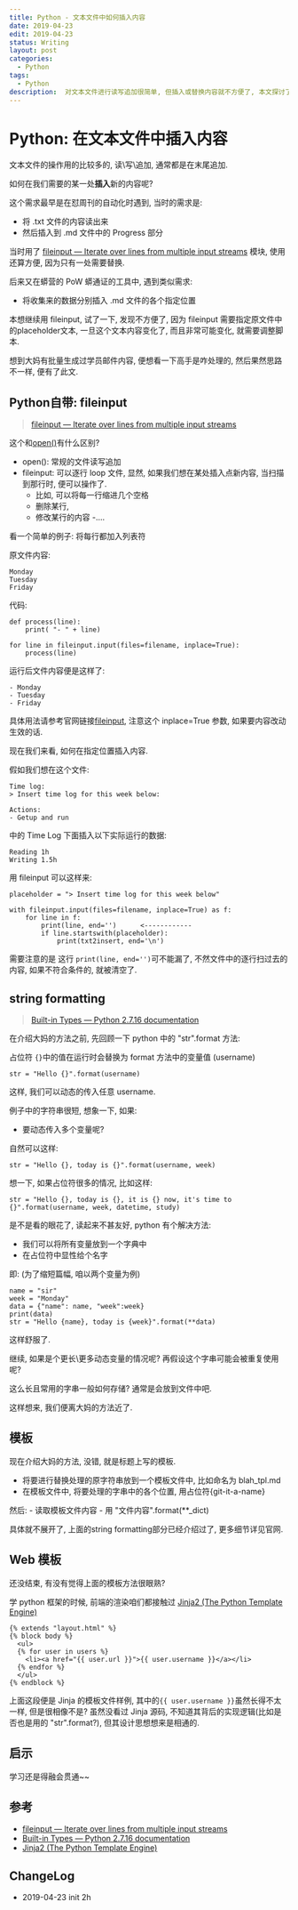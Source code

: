 ```yaml
---
title: Python - 文本文件中如何插入内容
date: 2019-04-23
edit: 2019-04-23
status: Writing
layout: post
categories:
  - Python
tags:
  - Python
description:  对文本文件进行读写追加很简单, 但插入或替换内容就不方便了, 本文探讨了几种方法.
---
```


# Python: 在文本文件中插入内容

文本文件的操作用的比较多的, 读\写\追加, 通常都是在末尾追加.

如何在我们需要的某一处**插入**新的内容呢? 

这个需求最早是在怼周刊的自动化时遇到, 当时的需求是:

- 将 .txt 文件的内容读出来
- 然后插入到 .md 文件中的 Progress 部分

当时用了 [fileinput — Iterate over lines from multiple input streams](https://docs.python.org/2/library/fileinput.html) 模块, 使用还算方便, 因为只有一处需要替换.

后来又在蟒营的 PoW 蟒通证的工具中, 遇到类似需求:

- 将收集来的数据分别插入 .md 文件的各个指定位置

本想继续用 fileinput, 试了一下, 发现不方便了, 因为 fileinput 需要指定原文件中的placeholder文本, 一旦这个文本内容变化了, 而且非常可能变化, 就需要调整脚本.

想到大妈有批量生成过学员邮件内容, 便想看一下高手是咋处理的, 然后果然思路不一样, 便有了此文.

## Python自带: fileinput

> [fileinput — Iterate over lines from multiple input streams](https://docs.python.org/2/library/fileinput.html)

这个和[open()](https://docs.python.org/2/library/functions.html#open)有什么区别?

- open(): 常规的文件读写追加
- fileinput: 可以逐行 loop 文件, 显然, 如果我们想在某处插入点新内容, 当扫描到那行时, 便可以操作了.
	- 比如, 可以将每一行缩进几个空格
	- 删除某行,
	- 修改某行的内容
	-....

看一个简单的例子: 将每行都加入列表符

原文件内容:

```
Monday
Tuesday
Friday
```

代码:
```
def process(line):
    print( "- " + line)

for line in fileinput.input(files=filename, inplace=True):
    process(line)
```

运行后文件内容便是这样了:
```
- Monday
- Tuesday
- Friday
```

具体用法请参考官网链接[fileinput](https://docs.python.org/2/library/fileinput.html), 注意这个 inplace=True 参数, 如果要内容改动生效的话.

现在我们来看, 如何在指定位置插入内容.

假如我们想在这个文件:

```
Time log:
> Insert time log for this week below:

Actions:
- Getup and run
```

中的 Time Log 下面插入以下实际运行的数据:

```
Reading 1h
Writing 1.5h
```

用 fileinput 可以这样来:

```
placeholder = "> Insert time log for this week below"

with fileinput.input(files=filename, inplace=True) as f:
    for line in f:
        print(line, end='')      <------------
		if line.startswith(placeholder):
			print(txt2insert, end='\n')
```

需要注意的是 这行 ```print(line, end='')```可不能漏了, 不然文件中的逐行扫过去的内容, 如果不符合条件的, 就被清空了.


## string formatting

> [Built-in Types — Python 2.7.16 documentation](https://docs.python.org/2/library/stdtypes.html#string-formatting)

在介绍大妈的方法之前, 先回顾一下 python 中的 "str".format 方法:

占位符 ```{}```中的值在运行时会替换为 format 方法中的变量值 (username)
```
str = "Hello {}".format(username)
```

这样, 我们可以动态的传入任意 username.

例子中的字符串很短, 想象一下, 如果:

- 要动态传入多个变量呢?

自然可以这样:

```
str = "Hello {}, today is {}".format(username, week)
```

想一下, 如果占位符很多的情况, 比如这样:

```
str = "Hello {}, today is {}, it is {} now, it's time to {}".format(username, week, datetime, study)
```

是不是看的眼花了, 读起来不甚友好, python 有个解决方法:

- 我们可以将所有变量放到一个字典中
- 在占位符中显性给个名字

即: (为了缩短篇幅, 咱以两个变量为例)

```
name = "sir"
week = "Monday"
data = {"name": name, "week":week}
print(data)
str = "Hello {name}, today is {week}".format(**data)
```
这样舒服了.

继续, 如果是个更长\更多动态变量的情况呢? 再假设这个字串可能会被重复使用呢?

这么长且常用的字串一般如何存储? 通常是会放到文件中吧.

这样想来, 我们便离大妈的方法近了.

## 模板

现在介绍大妈的方法, 没错, 就是标题上写的模板.

- 将要进行替换处理的原字符串放到一个模板文件中, 比如命名为 blah_tpl.md
- 在模板文件中, 将要处理的字串中的各个位置, 用占位符{git-it-a-name}

然后:
	- 读取模板文件内容
	- 用 "文件内容".format(**_dict)

具体就不展开了, 上面的string formatting部分已经介绍过了, 更多细节详见官网.

## Web 模板

还没结束, 有没有觉得上面的模板方法很眼熟?

学 python 框架的时候, 前端的渲染咱们都接触过 [Jinja2 (The Python Template Engine)](http://jinja.pocoo.org/)

```
{% extends "layout.html" %}
{% block body %}
  <ul>
  {% for user in users %}
    <li><a href="{{ user.url }}">{{ user.username }}</a></li>
  {% endfor %}
  </ul>
{% endblock %}
```

上面这段便是 Jinja 的模板文件样例, 其中的```{{ user.username }}```虽然长得不太一样, 但是很相像不是? 
虽然没看过 Jinja 源码, 不知道其背后的实现逻辑(比如是否也是用的 "str".format?), 但其设计思想想来是相通的.

## 启示

学习还是得融会贯通~~

## 参考

- [fileinput — Iterate over lines from multiple input streams](https://docs.python.org/2/library/fileinput.html)
- [Built-in Types — Python 2.7.16 documentation](https://docs.python.org/2/library/stdtypes.html#string-formatting)
- [Jinja2 (The Python Template Engine)](http://jinja.pocoo.org/)

## ChangeLog

- 2019-04-23 init 2h